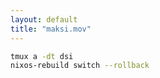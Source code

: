 ```yaml
---
layout: default
title: "maksi.mov"
---
```


```bash
tmux a -dt dsi
nixos-rebuild switch --rollback
```
